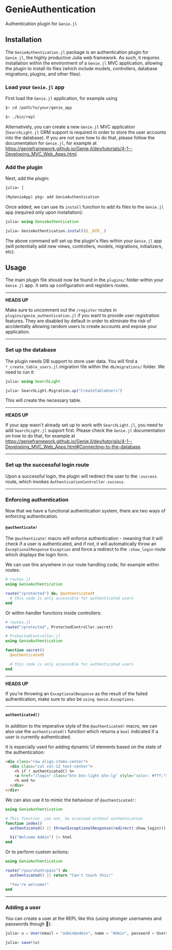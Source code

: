 # GenieAuthentication

Authentication plugin for `Genie.jl`

## Installation

The `GenieAuthentication.jl` package is an authentication plugin for `Genie.jl`, the highly productive Julia web framework.
As such, it requires installation within the environment of a `Genie.jl` MVC application, allowing the plugin to install
its files (which include models, controllers, database migrations, plugins, and other files).

### Load your `Genie.jl` app

First load the `Genie.jl` application, for example using

```bash
$> cd /path/to/your/genie_app

$> ./bin/repl
```

Alternatively, you can create a new `Genie.jl` MVC application (`SearchLight.jl` ORM support is required in order to store
the user accounts into the database). If you are not sure how to do that, please follow the documentation for `Genie.jl`,
for example at <https://genieframework.github.io/Genie.jl/dev/tutorials/4-1--Developing_MVC_Web_Apps.html>.

### Add the plugin

Next, add the plugin:

```julia
julia> ]

(MyGenieApp) pkg> add GenieAuthentication
```

Once added, we can use its `install` function to add its files to the `Genie.jl` app (required only upon installation):

```julia
julia> using GenieAuthentication

julia> GenieAuthentication.install(@__DIR__)
```

The above command will set up the plugin's files within your `Genie.jl` app (will potentially add new views, controllers, models, migrations, initializers, etc).

## Usage

The main plugin file should now be found in the `plugins/` folder within your `Genie.jl` app. It sets up configuration and registers routes.

---
**HEADS UP**

Make sure to uncomment out the `/register` routes in `plugins/genie_authentication.jl` if you want to provide user registration features.
They are disabled by default in order to eliminate the risk of accidentally allowing random users to create accounts and expose your application.

---

### Set up the database

The plugin needs DB support to store user data. You will find a `*_create_table_users.jl` migration file within the `db/migrations/` folder. We need to run it:

```julia
julia> using SearchLight

julia> SearchLight.Migration.up("CreateTableUsers")
```

This will create the necessary table.

---
**HEADS UP**

If your app wasn't already set up to work with `SearchLight.jl`, you need to add `SearchLight.jl` support first.
Please check the `Genie.jl` documentation on how to do that, for example at <https://genieframework.github.io/Genie.jl/dev/tutorials/4-1--Developing_MVC_Web_Apps.html#Connecting-to-the-database>.

---

### Set up the successful login route

Upon a successful login, the plugin will redirect the user to the `:success` route, which invokes `AuthenticationController.success`.

---

### Enforcing authentication

Now that we have a functional authentication system, there are two ways of enforcing authentication.

#### `@authenticate!`

The `@authenticate!` macro will enforce authentication - meaning that it will check if a user is authenticated, and if not,
it will automatically throw an `ExceptionalResponse` `Exception` and force a redirect to the `:show_login` route which displays the login form.

We can use this anywhere in our route handling code, for example within routes:

```julia
# routes.jl
using GenieAuthentication

route("/protected") do; @authenticated!
  # this code is only accessible for authenticated users
end
```

Or within handler functions inside controllers:

```julia
# routes.jl
route("/protected", ProtectedController.secret)
```

```julia
# ProtectedController.jl
using GenieAuthentication

function secret()
  @authenticated!

  # this code is only accessible for authenticated users
end
```

---
**HEADS UP**

If you're throwing an `ExceptionalResponse` as the result of the failed authentication, make sure to also be `using Genie.Exceptions`.

---

#### `authenticated()`

In addition to the imperative style of the `@authenticated!` macro, we can also use the `authenticated()` function which
returns a `bool` indicated if a user is currently authenticated.

It is especially used for adding dynamic UI elements based on the state of the authentication:

```html
<div class="row align-items-center">
  <div class="col col-12 text-center">
    <% if ! authenticated() %>
    <a href="/login" class="btn btn-light btn-lg" style="color: #fff;">Login</a>
    <% end %>
  </div>
</div>
```

We can also use it to mimic the behaviour of `@authenticated!`:

```julia
using GenieAuthentication

# This function _can not_ be accessed without authentication
function index()
  authenticated() || throw(ExceptionalResponse(redirect(:show_login)))

  h1("Welcome Admin") |> html
end
```

Or to perform custom actions:

```julia
using GenieAuthentication

route("/you/shant/pass") do
  authenticated() || return "Can't touch this!"

  "You're welcome!"
end
```

---

### Adding a user

You can create a user at the REPL like this (using stronger usernames and passwords though 🙈):

```julia
julia> u = User(email = "admin@admin", name = "Admin", password = Users.hash_password("admin"), username = "admin")

julia> save!(u)
```
